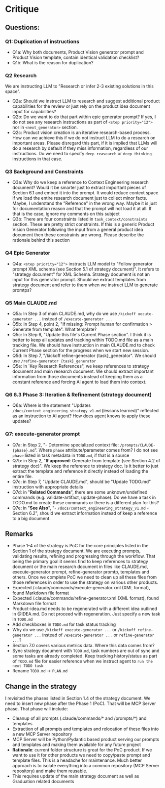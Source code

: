 # Critique

## Questions:

### Q1: Duplication of instructions
- Q1a: Why both documents, Product Vision generator prompt and Product Vision template, contain identical validation checklist? 
- Q1b: What is the reason for duplication?

### Q2 Research 

We are instructing LLM to "Research or infer 2-3 existing solutions in this space". 

- Q2a: Should we instruct LLM to research and suggest additional product capabilities for the review or just rely on the product idea document input for capabilities? 
- Q2b: Do we want to do that part within epic generator prompt? If yes, I do not see any research instructions as part of `<step priority="12">` nor in `<next_generator>` section.
- Q2c: Product vision creation is an iterative research-based process. How can we achieve this if we do not instruct LLM to do a research on important areas. Please disregard this part, if it is implied that LLMs will do a research by default if they miss information, regardless of our instructions. Do we need to specify `deep reasearch` or `deep thinking` instructions in that case.


### Q3 Background and Constraints

- Q3a: Why do we keep a reference to Context Engineering research document? Would it be smarter just to extract important pieces of Section 6.1 and embed it into the prompt. It would reduce context space if we load the entire research document just to collect minor facts. Maybe, I understand the "Reference" in the wrong way. Maybe it is just for documentation reason and that the prompt will not load it at all. If that is the case, ignore my comments on this subject
- Q3b: There are four constraints listed in `task_context/constraints` section. These are pretty strict constraints. If this is a generic Product Vision Generator following the input from a general product idea document then these constraints are wrong. Please describe the rationale behind this section

### Q4 Epic Generator

- Q4a: `<step priority="12">` instructs LLM model to "Follow generator prompt XML schema (see Section 5.1 of strategy document)". It refers to "strategy document" for XML Schema. Strategy document is not an input for this generator prompt. Should we extract templates from strategy document and refer to them when we instruct LLM to generate promtps?
 
### Q5 Main CLAUDE.md

- Q5a: In Step 3 of main CLAUDE.md, why do we use `/kickoff xecute-generator ...` instead of `/execute-generator ...`
- Q5b: In Step 4, point 2, "If missing: Prompt human for confirmation > Generate from template". What template?
- Q5c: In Step 6, "Update this file's Current Phase section". I think it is better to keep all updates and tracking within TODO.md file as a main tracking file. We should have instruction in main CLAUDE.md to check Current Phase section for the progress when we start new session.
- Q5d: In Step 7, "/kickoff refine-generator {task}_generator". We should use `/refine-generator {task}_generator`
- Q5e: In `Key Research References", we keep references to strategy document and main research document. We should extract important information from those documents instead of keeping them as a constant reference and forcing AI agent to load them into context.

### Q6 6.3 Phase 3: Iteration & Refinement (strategy document)

- Q6a: Where is the statement "Updates `/docs/context_engineering_strategy_v1.md` (lessons learned)" reflected as an instruction to AI agent? How does agent knows to apply these updates?

### Q7: execute-generator prompt

- Q7a: in Step 2, "- Determine specialized context file: `/prompts/CLAUDE-{phase}.md`". Where `phase` attribute/parameter comes from? I do not see `phase` listed in task metadata in `TODO.md`, if that is a source
- Q7b: in Step 2, "**If approved**: Generate from template (see Section 4.2 of strategy doc)". We keep the reference to strategy doc. Is it better to just extract the template and reference it directly instead of loading the entire file.
- Q7c: in Step 7, "Update CLAUDE.md", should be "Update TODO.md" instruction with appropriate details
- Q7d: in "**Related Commands**", there are some unknown/undefined commands (e.g. validate-artifact, update-phase). Do we have a task in TODO.md to create these commands or there is a different plan for this?
- Q7e: in "**See Also**", "- `/docs/context_engineering_strategy_v1.md` - Section 6.2", should we extract information instead of keep a reference to a big document.

## Remarks
* Phase 1-4 of the strategy is PoC for the core principles listed in the Section 1 of the strategy document. We are executing prompts, validating results, refining and progressing through the workflow. That being the primary goal it seems find to keep references to strategy document or the main research document in files like CLAUDE.md, execute-generator prompt, refine-generator promtp, templates and others. Once we complete PoC we need to clean up all these files from those references in order to use the strategy on various other products.
* Expected /.claude/commands/execute-generator.xml (XML format), found Markdown file format
* Expected /.claude/commands/refine-generator.xml (XML format), found Markdown file format
* Product-idea.md needs to be regenerated with a different idea outlined in @IDEA.md. Do not proceed with regeneration. Just specify a new task in `TODO.md`
* Add checkboxes in `TODO.md` for task status tracking
* Why do we use `/kickoff execute-generator ...` or `/kickoff refine-generator ...` instead of `/execute-generator ...` or `refine-generator ...`?
* Section 7.0 covers various metrics data. Where this data comes from?
* Sync strategy document with `TODO.md`, task numbers are out of sync and some tasks are already completed. Keep tracking history/status as part of `TODO.md` file for easier reference when we instruct agent to `run the next TODO task`
* Rename `TODO.md` → `PLAN.md`

## Change in the strategy
I revisited the phases listed in Section 1.4 of the strategy document. We need to insert new phase after the Phase 1 (PoC). That will be MCP Server phase. That phase will include:
- Cleanup of all prompts (.claude/commands/* and /prompts/*) and templates 
- Extraction of all prompts and templates and relocation of these files into a new MCP Server repository
- MCP Server will be Python/Pydantic based product serving our prompts and templates and making them available for any future project
- **Rationale**: current folder structure is great for the PoC product. If we want to use it for other products we need to copy/paste prompt and template files. This is a headache for maintenance. Much better approach is to isolate everything into a common repository (MCP Server repository) and make them reusable.
- This requires update of the main strategy document as well as Graduation related documents

